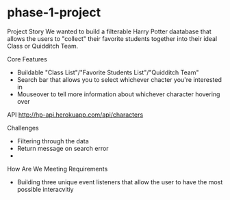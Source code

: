 # phase-1-project

Project Story
We wanted to build a filterable Harry Potter daatabase that allows the users to "collect" their favorite students together into their ideal Class or Quidditch Team. 

Core Features
- Buildable "Class List"/"Favorite Students List"/"Quidditch Team"
- Search bar that allows you to select whichever chacter you're interested in
- Mouseover to tell more information about whichever character hovering over

API 
http://hp-api.herokuapp.com/api/characters

Challenges 
- Filtering through the data
- Return message on search error
- 

How Are We Meeting Requirements
- Building three unique event listeners that allow the user to have the most possible interacvitiy


